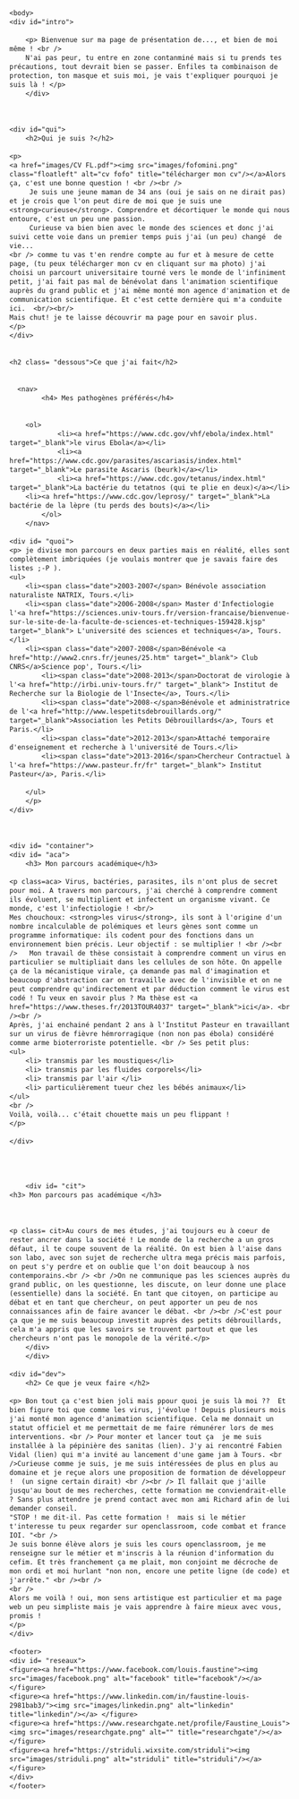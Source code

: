 
<html>
			<meta charset="utf-8"/>
			<link rel="stylesheet" href="style.css" />
	

	<body>
	<div id="intro">
	
		<p> Bienvenue sur ma page de présentation de..., et bien de moi même ! <br />
		N'ai pas peur, tu entre en zone contanminé mais si tu prends tes précautions, tout devrait bien se passer. Enfiles ta combinaison de protection, ton masque et suis moi, je vais t'expliquer pourquoi je suis là ! </p>
		</div>
		
	
	
	<div id="qui">	
		<h2>Qui je suis ?</h2>

	<p>
	<a href="images/CV FL.pdf"><img src="images/fofomini.png" class="floatleft" alt="cv fofo" title="télécharger mon cv"/></a>Alors ça, c'est une bonne question ! <br /><br />
		 Je suis une jeune maman de 34 ans (oui je sais on ne dirait pas) et je crois que l'on peut dire de moi que je suis une <strong>curieuse</strong>. Comprendre et décortiquer le monde qui nous entoure, c'est un peu une passion. 
		 Curieuse va bien bien avec le monde des sciences et donc j'ai suivi cette voie dans un premier temps puis j'ai (un peu) changé  de vie... 
	<br /> comme tu vas t'en rendre compte au fur et à mesure de cette page, (tu peux télécharger mon cv en cliquant sur ma photo) j'ai choisi un parcourt universitaire tourné vers le monde de l'infiniment petit, j'ai fait pas mal de bénévolat dans l'animation scientifique auprès du grand public et j'ai même monté mon agence d'animation et de communication scientifique. Et c'est cette dernière qui m'a conduite ici.  <br/><br/>
	Mais chut! je te laisse découvrir ma page pour en savoir plus.
	</p>
	</div>	
	
	
	<h2 class= "dessous">Ce que j'ai fait</h2>
	
	
	  <nav>
            <h4> Mes pathogènes préférés</h4>
	    
	    
	    <ol>
                <li><a href="https://www.cdc.gov/vhf/ebola/index.html" target="_blank">le virus Ebola</a></li>
                <li><a href="https://www.cdc.gov/parasites/ascariasis/index.html" target="_blank">Le parasite Ascaris (beurk)</a></li>
                <li><a href="https://www.cdc.gov/tetanus/index.html" target="_blank">La bactérie du tetatnos (qui te plie en deux)</a></li>
		<li><a href="https://www.cdc.gov/leprosy/" target="_blank">La bactérie de la lèpre (tu perds des bouts)</a></li>
            </ol>
        </nav>
	
	<div id= "quoi">
	<p> je divise mon parcours en deux parties mais en réalité, elles sont complètement imbriquées (je voulais montrer que je savais faire des listes ;-P ). 
	<ul>
		<li><span class="date">2003-2007</span> Bénévole association naturaliste NATRIX, Tours.</li>
		<li><span class="date">2006-2008</span> Master d'Infectiologie l'<a href="https://sciences.univ-tours.fr/version-francaise/bienvenue-sur-le-site-de-la-faculte-de-sciences-et-techniques-159428.kjsp" target="_blank"> L'université des sciences et techniques</a>, Tours.</li>
		<li><span class="date">2007-2008</span>Bénévole <a href="http://www2.cnrs.fr/jeunes/25.htm" target="_blank"> Club CNRS</a>Science pop', Tours.</li>
			<li><span class="date">2008-2013</span>Doctorat de virologie à l'<a href="http://irbi.univ-tours.fr/" target="_blank"> Institut de Recherche sur la Biologie de l'Insecte</a>, Tours.</li>
			<li><span class="date">2008-</span>Bénévole et administratrice de l'<a href="http://www.lespetitsdebrouillards.org/" target="_blank">Association les Petits Débrouillards</a>, Tours et Paris.</li>
			<li><span class="date">2012-2013</span>Attaché temporaire d'enseignement et recherche à l'université de Tours.</li>
			<li><span class="date">2013-2016</span>Chercheur Contractuel à l'<a href="https://www.pasteur.fr/fr" target="_blank"> Institut Pasteur</a>, Paris.</li>
			
		</ul>
		</p>
	</div>
	
	
	
	<div id= "container">
	<div id= "aca">	
		<h3> Mon parcours académique</h3>
		
	<p class=aca> Virus, bactéries, parasites, ils n'ont plus de secret pour moi. A travers mon parcours, j'ai cherché à comprendre comment ils évoluent, se multiplient et infectent un organisme vivant. Ce monde, c'est l'infectiologie ! <br/>
	Mes chouchoux: <strong>les virus</strong>, ils sont à l'origine d'un nombre incalculable de polémiques et leurs gènes sont comme un programme informatique: ils codent pour des fonctions dans un environnement bien précis. Leur objectif : se multiplier ! <br /><br />   Mon travail de thèse consistait à comprendre comment un virus en particulier se multipliait dans les cellules de son hôte. On appelle ça de la mécanistique virale, ça demande pas mal d'imagination et beaucoup d'abstraction car on travaille avec de l'invisible et on ne peut comprendre qu'indirectement et par déduction comment le virus est codé ! Tu veux en savoir plus ? Ma thèse est <a href="https://www.theses.fr/2013TOUR4037" target="_blank">ici</a>. <br /><br />
	Après, j'ai enchainé pendant 2 ans à l'Institut Pasteur en travaillant sur un virus de fièvre hémrorragique (non non pas ébola) considéré comme arme bioterroriste potentielle. <br /> Ses petit plus:
	<ul>
		<li> transmis par les moustiques</li>
		<li> transmis par les fluides corporels</li>
		<li> transmis par l'air </li>
		<li> particulièrement tueur chez les bébés animaux</li>
	</ul>
	<br />
	Voilà, voilà... c'était chouette mais un peu flippant ! 
	</p>

	</div>
	
	
	
	
		<div id= "cit">
	<h3> Mon parcours pas académique </h3>
	
	
		
	<p class= cit>Au cours de mes études, j'ai toujours eu à coeur de rester ancrer dans la société ! Le monde de la recherche a un gros défaut, il te coupe souvent de la réalité. On est bien à l'aise dans son labo, avec son sujet de recherche ultra mega précis mais parfois, on peut s'y perdre et on oublie que l'on doit beaucoup à nos contemporains.<br /> <br />On ne communique pas les sciences auprès du grand public, on les questionne, les discute, on leur donne une place (essentielle) dans la société. En tant que citoyen, on participe au débat et en tant que chercheur, on peut apporter un peu de nos connaissances afin de faire avancer le débat. <br /><br />C'est pour ça que je me suis beaucoup investit auprès des petits débrouillards, cela m'a appris que les savoirs se trouvent partout et que les chercheurs n'ont pas le monopole de la vérité.</p>
		</div>
		</div>
		
	<div id="dev">	
		<h2> Ce que je veux faire </h2>

	<p> Bon tout ça c'est bien joli mais ppour quoi je suis là moi ??  Et bien figure toi que comme les virus, j'évolue ! Depuis plusieurs mois j'ai monté mon agence d'animation scientifique. Cela me donnait un statut officiel et me permettait de me faire rémunérer lors de mes interventions. <br /> Pour monter et lancer tout ça  je me suis installée à la pépinière des sanitas (lien). J'y ai rencontré Fabien Vidal (lien) qui m'a invité au lancement d'une game jam à Tours. <br />Curieuse comme je suis, je me suis intéressées de plus en plus au domaine et je reçue alors une proposition de formation de développeur !  (un signe certain dirait) <br /><br /> Il fallait que j'aille jusqu'au bout de mes recherches, cette formation me conviendrait-elle ? Sans plus attendre je prend contact avec mon ami Richard afin de lui demander conseil. 
	"STOP ! me dit-il. Pas cette formation !  mais si le métier t'interesse tu peux regarder sur openclassroom, code combat et france IOI. "<br />
	Je suis bonne élève alors je suis les cours openclassroom, je me renseigne sur le métier et m'inscris à la réunion d'information du cefim. Et très franchement ça me plait, mon conjoint me décroche de mon ordi et moi hurlant "non non, encore une petite ligne (de code) et j'arrête." <br /><br />
	<br />
	Alors me voilà ! oui, mon sens artistique est particulier et ma page web un peu simpliste mais je vais apprendre à faire mieux avec vous, promis !
	</p>
	</div>	

	<footer>
	<div id= "reseaux">
	<figure><a href="https://www.facebook.com/louis.faustine"><img src="images/facebook.png" alt="facebook" title="facebook"/></a> </figure>
	<figure><a href="https://www.linkedin.com/in/faustine-louis-2981bab3/"><img src="images/linkedin.png" alt="linkedin" title="linkedin"/></a> </figure>
	<figure><a href="https://www.researchgate.net/profile/Faustine_Louis"><img src="images/researchgate.png" alt="" title="researchgate"/></a></figure> 
	<figure><a href="https://striduli.wixsite.com/striduli"><img src="images/striduli.png" alt="striduli" title="striduli"/></a> 		</figure>				
	</div>	
	</footer>
	
</body>
</html>
